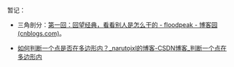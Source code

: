 暂记：

- 三角剖分：[第一回：回望经典，看看别人是怎么干的 - floodpeak - 博客园 (cnblogs.com)](https://www.cnblogs.com/floodpeak/archive/2008/03/27/1124655.html)。

- [如何判断一个点是否在多边形内？_narutojxl的博客-CSDN博客_判断一个点在多边形内](https://blog.csdn.net/u011722133/article/details/52813374)